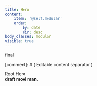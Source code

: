 ```yaml
---
title: Hero
content:
    items: '@self.modular'
    order:
        by: date
        dir: desc
body_classes: modular
visible: true
---
```


<p>final</p>
[comment]: # ( Editable content separator )
<div id="editable___hero"><p>Root Hero<br><strong>draft mooi man.</strong></p></div>